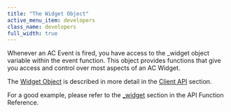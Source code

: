 ```yaml
---
title: "The Widget Object"
active_menu_item: developers
class_name: developers
full_width: true
---
```



Whenever an AC Event is fired, you have access to the \_widget object variable within the event function. This object provides functions that give you access and control over most aspects of an AC Widget.

The [Widget Object](/developers/documentation/scripting-apis/client-api/objects-titbits/widget-object) is described in more detail in the [Client API](/developers/documentation/scripting-apis/client-api/) section.

For a good example, please refer to the [\_widget](/developers/documentation/scripting-apis/client-api/objects-titbits/ref-widget) section in the API Function Reference.

